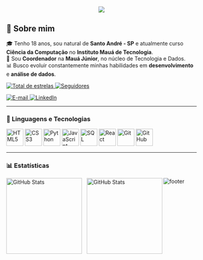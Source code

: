 <h1 align="center">
  <a href="https://github.com/pauloperasso">
    <img src="https://readme-typing-svg.herokuapp.com?lines=👨‍💻+Paulo+Perasso&center=true&size=28&color=FF6EC7,00CFFF" />
  </a>
</h1>

## 📝 Sobre mim

🎓 Tenho 18 anos, sou natural de **Santo André - SP** e atualmente curso **Ciência da Computação** no **Instituto Mauá de Tecnologia**.  
💼 Sou **Coordenador** na **Mauá Júnior**, no núcleo de Tecnologia e Dados.    
📊 Busco evoluir constantemente minhas habilidades em **desenvolvimento** e **análise de dados**.

<p align="left"> 
    <a href="https://github.com/Lucca-07?tab=repositories&sort=stargazers">
        <img alt="Total de estrelas" title="Total de estrelas GitHub" src="https://custom-icon-badges.demolab.com/github/stars/Lucca-07?color=55960c&style=for-the-badge&labelColor=488207&logo=star&label=estrelas" />
    </a>
    <a href="https://github.com/Lucca-07?tab=followers">
        <img alt="Seguidores" title="Me siga no GitHub" src="https://custom-icon-badges.demolab.com/github/followers/pauloperasso?color=236ad3&labelColor=1155ba&style=for-the-badge&logo=github&label=Seguidores&logoColor=white" />
    </a>
</p>
<p align="">
    <a href="mailto:paulo.vrperasso@mauajr.com">
        <img alt="E-mail" title="Me envie um e-mail" src="https://custom-icon-badges.demolab.com/badge/-Email-red?style=for-the-badge&logo=mail&logoColor=white" />
    </a>
    <a href="https://linkedin.com/in/pauloperasso">
        <img alt="LinkedIn" title="Meu LinkedIn" src="https://custom-icon-badges.demolab.com/badge/-LinkedIn-blue?style=for-the-badge&logo=linkedin&logoColor=white" />
    </a>
</p>

---

### 🤖 Linguagens e Tecnologias

<p align="left">
    <img src="https://cdn.jsdelivr.net/gh/devicons/devicon@latest/icons/html5/html5-original.svg" title="HTML5" alt="HTML5" width="45" height="45"/>
    <img src="https://cdn.jsdelivr.net/gh/devicons/devicon@latest/icons/css3/css3-original.svg" title="CSS3" alt="CSS3" width="45" height="45"/>
    <img src="https://cdn.jsdelivr.net/gh/devicons/devicon@latest/icons/python/python-original.svg" title="Python" alt="Python" width="45" height="45"/>
    <img src="https://cdn.jsdelivr.net/gh/devicons/devicon@latest/icons/javascript/javascript-original.svg" title="JavaScript" alt="JavaScript" width="45" height="45"/>
    <img src="https://cdn.jsdelivr.net/gh/devicons/devicon@latest/icons/mysql/mysql-original.svg" title="SQL" alt="SQL" width="45" height="45"/>
    <img src="https://cdn.jsdelivr.net/gh/devicons/devicon@latest/icons/react/react-original.svg" title="React" alt="React" width="45" height="45"/>
    <img src="https://cdn.jsdelivr.net/gh/devicons/devicon@latest/icons/git/git-original.svg" title="Git" alt="Git" width="45" height="45"/>
    <img src="https://cdn.jsdelivr.net/gh/devicons/devicon@latest/icons/github/github-original.svg" title="GitHub" alt="GitHub" width="45" height="45"/>
</p>

---

### 📊 Estatísticas

<p>
  <img align="left" alt="GitHub Stats" height="200" style="padding-right: 10px;" src="https://github-readme-stats.vercel.app/api?username=pauloperasso&show_icons=true&theme=tokyonight&include_all_commits=true&locale=pt-br" />

  <img align="left" alt="GitHub Stats" height="200" src="https://github-readme-stats.vercel.app/api/top-langs/?username=pauloperasso&theme=tokyonight&layout=compact&custom_title=Tecnologias&langs_count=9" />
</p>

![footer](https://capsule-render.vercel.app/api?type=waving&color=gradient&height=120&section=footer)



